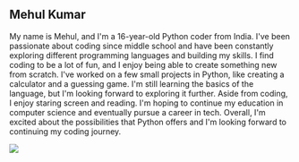 ## Mehul Kumar
My name is Mehul, and I'm a 16-year-old Python coder from India. I've been passionate about coding since middle school and have been constantly exploring different programming languages and building my skills. I find coding to be a lot of fun, and I enjoy being able to create something new from scratch. I've worked on a few small projects in Python, like creating a calculator and a guessing game. I'm still learning the basics of the language, but I'm looking forward to exploring it further. Aside from coding, I enjoy staring screen and reading. I'm hoping to continue my education in computer science and eventually pursue a career in tech. Overall, I'm excited about the possibilities that Python offers and I'm looking forward to continuing my coding journey.

<a href=#><img src="img.svg"></a>
